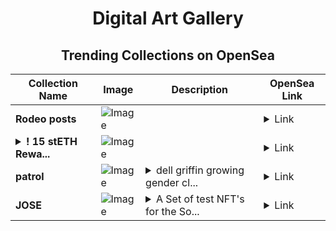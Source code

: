 <div align="center">

# Digital Art Gallery

## Trending Collections on OpenSea

| Collection Name                       | Image                                                                                     | Description                       | OpenSea Link                                                                                          |
|---------------------------------------|-------------------------------------------------------------------------------------------|-----------------------------------|--------------------------------------------------------------------------------------------------------|
| **Rodeo posts** | ![Image](https://i.seadn.io/s/raw/files/ca1141b7cac52b165dcdf28186870d46.jpg?w=500&auto=format?w=200&auto=format) |  | <details><summary>Link</summary>[Rodeo posts](https://opensea.io/collection/rodeo-posts-2481)</details> |
| **<details><summary>! 15 stETH Rewa...</summary>! 15 stETH Reward</details>** | ![Image](https://i.seadn.io/s/raw/files/69940138b1776b6b6d2e566c5a128e6b.jpg?w=500&auto=format?w=200&auto=format) |  | <details><summary>Link</summary>[! 15 stETH Reward](https://opensea.io/collection/15-steth-reward-42)</details> |
| **patrol** | ![Image](https://i.seadn.io/s/raw/files/dac314e6127727233595aa77f37d227b.jpg?w=500&auto=format?w=200&auto=format) | <details><summary>dell griffin growing gender cl...</summary>dell griffin growing gender closes fiction</details> | <details><summary>Link</summary>[patrol](https://opensea.io/collection/patrol-12)</details> |
| **JOSE** | ![Image](https://i.seadn.io/s/raw/files/6abd42fd5bad88cbdbfa5e179978e46d.gif?w=500&auto=format?w=200&auto=format) | <details><summary>A Set of test NFT's for the So...</summary>A Set of test NFT's for the Solana Blockchain</details> | <details><summary>Link</summary>[JOSE](https://opensea.io/collection/jose-38)</details> |

</div>